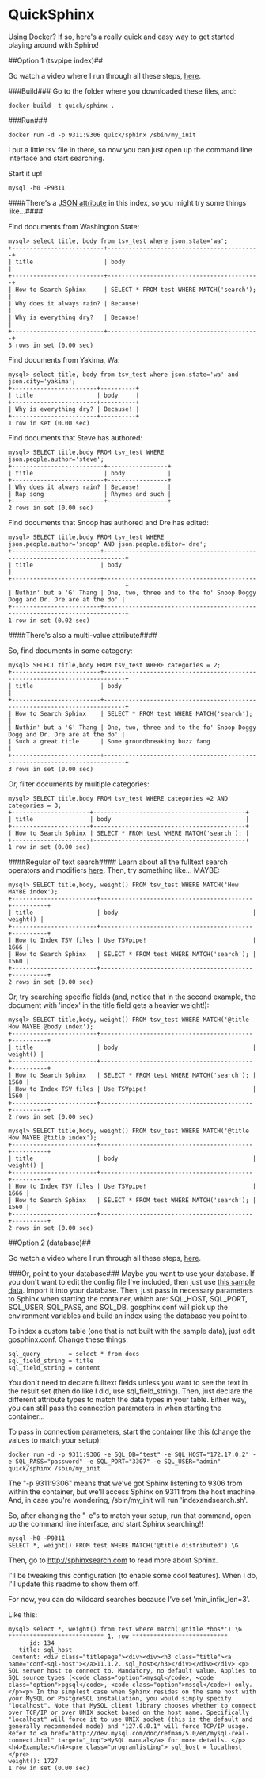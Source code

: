 QuickSphinx
===========
Using [Docker](https://www.docker.com/)? If so, here's a really quick and easy way to get started playing around with Sphinx!

##Option 1 (tsvpipe index)##

Go watch a video where I run through all these steps, [here](https://www.youtube.com/watch?v=y32TdSOzkg8).

###Build###
Go to the folder where you downloaded these files, and:
```
docker build -t quick/sphinx .
```
###Run###
```
docker run -d -p 9311:9306 quick/sphinx /sbin/my_init
```

I put a little tsv file in there, so now you can just open up the command line interface and start searching.

Start it up!
```
mysql -h0 -P9311
```

####There's a [JSON attribute](http://sphinxsearch.com/blog/2013/08/08/full-json-support-in-trunk/) in this index, so you might try some things like...####

Find documents from Washington State:
```
mysql> select title, body from tsv_test where json.state='wa';
+--------------------------+-------------------------------------------+
| title                    | body                                      |
+--------------------------+-------------------------------------------+
| How to Search Sphinx     | SELECT * FROM test WHERE MATCH('search'); |
| Why does it always rain? | Because!                                  |
| Why is everything dry?   | Because!                                  |
+--------------------------+-------------------------------------------+
3 rows in set (0.00 sec)
```
Find documents from Yakima, Wa:
```
mysql> select title, body from tsv_test where json.state='wa' and json.city='yakima';
+------------------------+----------+
| title                  | body     |
+------------------------+----------+
| Why is everything dry? | Because! |
+------------------------+----------+
1 row in set (0.00 sec)
```
Find documents that Steve has authored:
```
mysql> SELECT title,body FROM tsv_test WHERE json.people.author='steve';
+--------------------------+-----------------+
| title                    | body            |
+--------------------------+-----------------+
| Why does it always rain? | Because!        |
| Rap song                 | Rhymes and such |
+--------------------------+-----------------+
2 rows in set (0.00 sec)
```
Find documents that Snoop has authored and Dre has edited:
```
mysql> SELECT title,body FROM tsv_test WHERE json.people.author='snoop' AND json.people.editor='dre';
+-------------------------+----------------------------------------------------------------------------+
| title                   | body                                                                       |
+-------------------------+----------------------------------------------------------------------------+
| Nuthin' but a 'G' Thang | One, two, three and to the fo' Snoop Doggy Dogg and Dr. Dre are at the do' |
+-------------------------+----------------------------------------------------------------------------+
1 row in set (0.02 sec)
```
####There's also a multi-value attribute####

So, find documents in some category:
```
mysql> SELECT title,body FROM tsv_test WHERE categories = 2;
+-------------------------+----------------------------------------------------------------------------+
| title                   | body                                                                       |
+-------------------------+----------------------------------------------------------------------------+
| How to Search Sphinx    | SELECT * FROM test WHERE MATCH('search');                                  |
| Nuthin' but a 'G' Thang | One, two, three and to the fo' Snoop Doggy Dogg and Dr. Dre are at the do' |
| Such a great title      | Some groundbreaking buzz fang                                              |
+-------------------------+----------------------------------------------------------------------------+
3 rows in set (0.00 sec)
```
Or, filter documents by multiple categories:
```
mysql> SELECT title,body FROM tsv_test WHERE categories =2 AND categories = 3;
+----------------------+-------------------------------------------+
| title                | body                                      |
+----------------------+-------------------------------------------+
| How to Search Sphinx | SELECT * FROM test WHERE MATCH('search'); |
+----------------------+-------------------------------------------+
1 row in set (0.00 sec)
```

####Regular ol' text search####
Learn about all the fulltext search operators and modifiers [here](http://sphinxsearch.com/docs/current.html#extended-syntax). Then, try something like... MAYBE:
```
mysql> SELECT title,body, weight() FROM tsv_test WHERE MATCH('How MAYBE index');
+------------------------+-------------------------------------------+----------+
| title                  | body                                      | weight() |
+------------------------+-------------------------------------------+----------+
| How to Index TSV files | Use TSVpipe!                              |     1666 |
| How to Search Sphinx   | SELECT * FROM test WHERE MATCH('search'); |     1560 |
+------------------------+-------------------------------------------+----------+
2 rows in set (0.00 sec)
```
Or, try searching specific fields (and, notice that in the second example, the document with 'index' in the title field gets a heavier weight!):
```
mysql> SELECT title,body, weight() FROM tsv_test WHERE MATCH('@title How MAYBE @body index');
+------------------------+-------------------------------------------+----------+
| title                  | body                                      | weight() |
+------------------------+-------------------------------------------+----------+
| How to Search Sphinx   | SELECT * FROM test WHERE MATCH('search'); |     1560 |
| How to Index TSV files | Use TSVpipe!                              |     1560 |
+------------------------+-------------------------------------------+----------+
2 rows in set (0.00 sec)

mysql> SELECT title,body, weight() FROM tsv_test WHERE MATCH('@title How MAYBE @title index');
+------------------------+-------------------------------------------+----------+
| title                  | body                                      | weight() |
+------------------------+-------------------------------------------+----------+
| How to Index TSV files | Use TSVpipe!                              |     1666 |
| How to Search Sphinx   | SELECT * FROM test WHERE MATCH('search'); |     1560 |
+------------------------+-------------------------------------------+----------+
2 rows in set (0.00 sec)
```

##Option 2 (database)##

Go watch a video where I run through all these steps, [here](https://www.youtube.com/watch?v=Dw5rdrPLMlE).

###Or, point to your database###
Maybe you want to use your database. If you don't want to edit the config file I've included, then just use [this sample data](https://github.com/adriannuta/SphinxAutocompleteExample/blob/master/scripts/docs.tar.gz). Import it into your database. Then, just pass in necessary parameters to Sphinx when starting the container, which are:
SQL_HOST, SQL_PORT, SQL_USER, SQL_PASS, and SQL_DB. gosphinx.conf will pick up the environment variables and build an index using the database you point to. 

To index a custom table (one that is not built with the sample data), just edit gosphinx.conf. Change these things:
```
sql_query        = select * from docs
sql_field_string = title
sql_field_string = content
```
You don't need to declare fulltext fields unless you want to see the text in the result set (then do like I did, use sql_field_string). Then, just declare the different attribute types to match the data types in your table. Either way, you can still pass the connection parameters in when starting the container...

To pass in connection parameters, start the container like this (change the values to match your setup):
```
docker run -d -p 9311:9306 -e SQL_DB="test" -e SQL_HOST="172.17.0.2" -e SQL_PASS="password" -e SQL_PORT="3307" -e SQL_USER="admin" quick/sphinx /sbin/my_init
```

The "-p 9311:9306" means that we've got Sphinx listening to 9306 from within the container, but we'll access Sphinx on 9311 from the host machine. And, in case you're wondering, /sbin/my_init will run 'indexandsearch.sh'.

So, after changing the "-e"s to match your setup, run that command, open up the command line interface, and start Sphinx searching!!
```
mysql -h0 -P9311
SELECT *, weight() FROM test WHERE MATCH('@title distributed') \G
```

Then, go to http://sphinxsearch.com to read more about Sphinx.

I'll be tweaking this configuration (to enable some cool features). When I do, I'll update this readme to show them off. 

For now, you can do wildcard searches because I've set 'min_infix_len=3'. 

Like this:
```
mysql> select *, weight() from test where match('@title *hos*') \G
*************************** 1. row ***************************
      id: 134
   title: sql_host 
 content: <div class="titlepage"><div><div><h3 class="title"><a name="conf-sql-host"></a>11.1.2. sql_host</h3></div></div></div> <p> SQL server host to connect to. Mandatory, no default value. Applies to SQL source types (<code class="option">mysql</code>, <code class="option">pgsql</code>, <code class="option">mssql</code>) only. </p><p> In the simplest case when Sphinx resides on the same host with your MySQL or PostgreSQL installation, you would simply specify "localhost". Note that MySQL client library chooses whether to connect over TCP/IP or over UNIX socket based on the host name. Specifically "localhost" will force it to use UNIX socket (this is the default and generally recommended mode) and "127.0.0.1" will force TCP/IP usage. Refer to <a href="http://dev.mysql.com/doc/refman/5.0/en/mysql-real-connect.html" target="_top">MySQL manual</a> for more details. </p><h4>Example:</h4><pre class="programlisting"> sql_host = localhost </pre>
weight(): 1727
1 row in set (0.00 sec)
```
